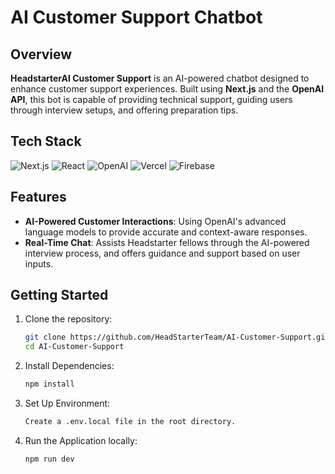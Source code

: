 # AI Customer Support Chatbot

## Overview
**HeadstarterAI Customer Support** is an AI-powered chatbot designed to enhance customer support experiences. Built using **Next.js** and the **OpenAI API**, this bot is capable of providing technical support, guiding users through interview setups, and offering preparation tips. 

## Tech Stack
![Next.js](https://img.shields.io/badge/Next.js-000000?style=for-the-badge&logo=nextdotjs&logoColor=white)
![React](https://img.shields.io/badge/React-61DAFB?style=for-the-badge&logo=react&logoColor=white)
![OpenAI](https://img.shields.io/badge/OpenAI-412991?style=for-the-badge&logo=openai&logoColor=white)
![Vercel](https://img.shields.io/badge/Vercel-000000?style=for-the-badge&logo=vercel&logoColor=white)
![Firebase](https://img.shields.io/badge/Firebase-FFCA28?style=for-the-badge&logo=firebase&logoColor=white)


## Features
- **AI-Powered Customer Interactions**: Using OpenAI's advanced language models to provide accurate and context-aware responses.
- **Real-Time Chat**: Assists Headstarter fellows through the AI-powered interview process, and offers guidance and support based on user inputs.

## Getting Started
1. Clone the repository:
   ```bash
   git clone https://github.com/HeadStarterTeam/AI-Customer-Support.git
   cd AI-Customer-Support
2. Install Dependencies:
   ```bash
   npm install
3. Set Up Environment:
   ```bash
   Create a .env.local file in the root directory.
4. Run the Application locally:
   ```bash
   npm run dev
